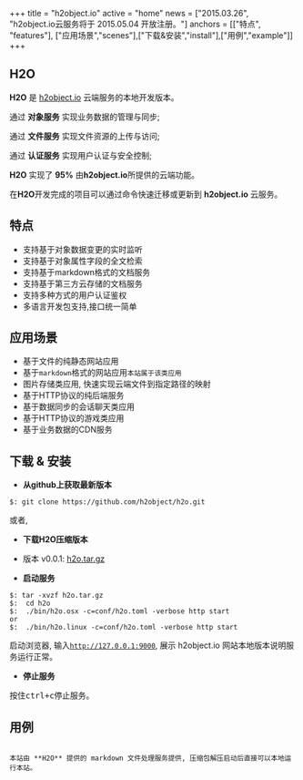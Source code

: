 +++
title = "h2object.io"
active = "home"
news = ["2015.03.26", "h2object.io云服务将于 2015.05.04 开放注册。"]
anchors = [["特点", "features"], ["应用场景","scenes"],["下载&安装","install"],["用例","example"]]
+++

H2O
---

**H2O** 是 [h2object.io](#) 云端服务的本地开发版本。

通过 **对象服务** 实现业务数据的管理与同步;

通过 **文件服务** 实现文件资源的上传与访问;

通过 **认证服务** 实现用户认证与安全控制;

**H2O** 实现了 **95%** 由**h2object.io**所提供的云端功能。

在**H2O**开发完成的项目可以通过命令快速迁移或更新到 **h2object.io** 云服务。

<a name="features"></a>

## 特点

*	支持基于对象数据变更的实时监听
*	支持基于对象属性字段的全文检索
*	支持基于markdown格式的文档服务
*	支持基于第三方云存储的文档服务
*	支持多种方式的用户认证鉴权
*	多语言开发包支持,接口统一简单

<a name="scenes"></a>

## 应用场景

*	基于文件的纯静态网站应用 
*	基于<code>markdown</code>格式的网站应用<code>本站属于该类应用</code>
*	图片存储类应用, 快速实现云端文件到指定路径的映射
*	基于HTTP协议的纯后端服务
*	基于数据同步的会话聊天类应用
*	基于HTTP协议的游戏类应用
* 	基于业务数据的CDN服务

<a name="install"></a>

## 下载 & 安装

*	**从github上获取最新版本**

````
$: git clone https://github.com/h2object/h2o.git
````

或者,

*	**下载H2O压缩版本**

-	版本 v0.0.1: [h2o.tar.gz](http://h2object.io/download/v0.0.1/h2o.tar.gz)

* 	**启动服务**

````shell
$: tar -xvzf h2o.tar.gz
$:  cd h2o
$:	./bin/h2o.osx -c=conf/h2o.toml -verbose http start
or
$:	./bin/h2o.linux -c=conf/h2o.toml -verbose http start
````

启动浏览器, 输入<code>http://127.0.0.1:9000</code>, 展示 h2object.io 网站本地版本说明服务运行正常。

* 	**停止服务**

按住<kbd>ctrl+c</kbd>停止服务。

<a name="example"></a>

## 用例

<code>
本站由 **H2O** 提供的 markdown 文件处理服务提供, 压缩包解压启动后直接可以本地运行本站。
</code>